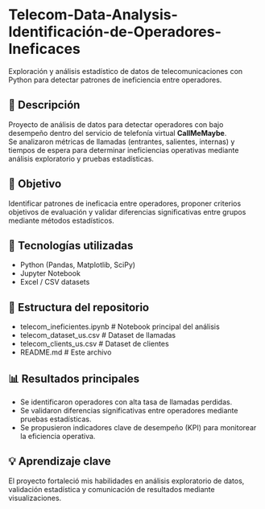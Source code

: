 # Telecom-Data-Analysis-Identificación-de-Operadores-Ineficaces
Exploración y análisis estadístico de datos de telecomunicaciones con Python para detectar patrones de ineficiencia entre operadores.

## 🧩 Descripción
Proyecto de análisis de datos para detectar operadores con bajo desempeño dentro del servicio de telefonía virtual **CallMeMaybe**.  
Se analizaron métricas de llamadas (entrantes, salientes, internas) y tiempos de espera para determinar ineficiencias operativas mediante análisis exploratorio y pruebas estadísticas.

## 🎯 Objetivo
Identificar patrones de ineficacia entre operadores, proponer criterios objetivos de evaluación y validar diferencias significativas entre grupos mediante métodos estadísticos.

## 🧰 Tecnologías utilizadas
- Python (Pandas, Matplotlib, SciPy)
- Jupyter Notebook
- Excel / CSV datasets

## 📁 Estructura del repositorio
- telecom_ineficientes.ipynb # Notebook principal del análisis
- telecom_dataset_us.csv # Dataset de llamadas
- telecom_clients_us.csv # Dataset de clientes
- README.md # Este archivo

## 📊 Resultados principales
- Se identificaron operadores con alta tasa de llamadas perdidas.  
- Se validaron diferencias significativas entre operadores mediante pruebas estadísticas.  
- Se propusieron indicadores clave de desempeño (KPI) para monitorear la eficiencia operativa.

## 💡 Aprendizaje clave
El proyecto fortaleció mis habilidades en análisis exploratorio de datos, validación estadística y comunicación de resultados mediante visualizaciones.

